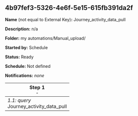 ## 4b97fef3-5326-4e6f-5e15-615fb391da2f

**Name** (not equal to External Key)**:** Journey_activity_data_pull

**Description:** n/a

**Folder:** my automations/Manual_upload/

**Started by:** Schedule

**Status:** Ready

**Schedule:** Not defined

**Notifications:** _none_


| Step 1<br>_<small>-</small>_ |
| --- |
| _1.1: query_<br>Journey_activity_data_pull |
